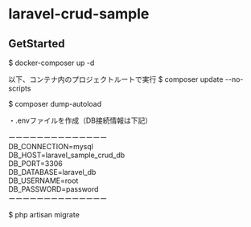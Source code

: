 # laravel-crud-sample

## GetStarted

$ docker-composer up -d  

以下、コンテナ内のプロジェクトルートで実行
$ composer update --no-scripts  

$ composer dump-autoload  

  
・.envファイルを作成（DB接続情報は下記）　　

ーーーーーーーーーーーーーー  
DB_CONNECTION=mysql  
DB_HOST=laravel_sample_crud_db  
DB_PORT=3306  
DB_DATABASE=laravel_db  
DB_USERNAME=root  
DB_PASSWORD=password  
ーーーーーーーーーーーーーー  

$ php artisan migrate  
